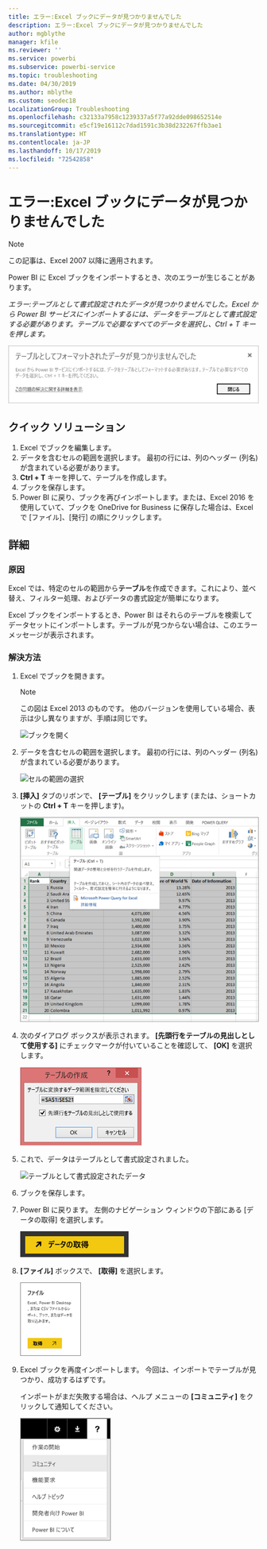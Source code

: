```yaml
---
title: エラー:Excel ブックにデータが見つかりませんでした
description: エラー:Excel ブックにデータが見つかりませんでした
author: mgblythe
manager: kfile
ms.reviewer: ''
ms.service: powerbi
ms.subservice: powerbi-service
ms.topic: troubleshooting
ms.date: 04/30/2019
ms.author: mblythe
ms.custom: seodec18
LocalizationGroup: Troubleshooting
ms.openlocfilehash: c32133a7958c1239337a5f77a92dde098652514e
ms.sourcegitcommit: e5cf19e16112c7dad1591c3b38d232267ffb3ae1
ms.translationtype: HT
ms.contentlocale: ja-JP
ms.lasthandoff: 10/17/2019
ms.locfileid: "72542858"
---
```

# <a name="error-we-couldnt-find-any-data-in-your-excel-workbook"></a>エラー:Excel ブックにデータが見つかりませんでした

>[!NOTE]  
>この記事は、Excel 2007 以降に適用されます。

Power BI に Excel ブックをインポートするとき、次のエラーが生じることがあります。

*エラー:テーブルとして書式設定されたデータが見つかりませんでした。Excel から Power BI サービスにインポートするには、データをテーブルとして書式設定する必要があります。テーブルで必要なすべてのデータを選択し、Ctrl + T キーを押します。*

![ブックにデータが見つからない](media/service-admin-troubleshoot-excel-workbook-data/power-bi-we-couldnt-find-any-data.png)

## <a name="quick-solution"></a>クイック ソリューション
1. Excel でブックを編集します。
2. データを含むセルの範囲を選択します。 最初の行には、列のヘッダー (列名) が含まれている必要があります。
3. **Ctrl + T** キーを押して、テーブルを作成します。
4. ブックを保存します。
5. Power BI に戻り、ブックを再びインポートします。または、Excel 2016 を使用していて、ブックを OneDrive for Business に保存した場合は、Excel で [ファイル]、[発行] の順にクリックします。

## <a name="details"></a>詳細
### <a name="cause"></a>原因
Excel では、特定のセルの範囲から**テーブル**を作成できます。これにより、並べ替え、フィルター処理、およびデータの書式設定が簡単になります。

Excel ブックをインポートするとき、Power BI はそれらのテーブルを検索してデータセットにインポートします。テーブルが見つからない場合は、このエラー メッセージが表示されます。

### <a name="solution"></a>解決方法
1. Excel でブックを開きます。 
    >[!NOTE]
    >この図は Excel 2013 のものです。 他のバージョンを使用している場合、表示は少し異なりますが、手順は同じです。
    
    ![ブックを開く](media/service-admin-troubleshoot-excel-workbook-data/power-bi-troubleshoot-excel-worksheet-1.png)
2. データを含むセルの範囲を選択します。 最初の行には、列のヘッダー (列名) が含まれている必要があります。
   
    ![セルの範囲の選択](media/service-admin-troubleshoot-excel-workbook-data/power-bi-troubleshoot-excel-worksheet-2.png)
3. **[挿入]** タブのリボンで、 **[テーブル]** をクリックします (または、ショートカットの **Ctrl + T** キーを押します)。
   
    ![テーブルの挿入](media/service-admin-troubleshoot-excel-workbook-data/power-bi-troubleshoot-excel-worksheet-3.png)
4. 次のダイアログ ボックスが表示されます。 **[先頭行をテーブルの見出しとして使用する]** にチェックマークが付いていることを確認して、 **[OK]** を選択します。
   
    ![テーブルの作成](media/service-admin-troubleshoot-excel-workbook-data/power-bi-troubleshoot-excel-create-table.png)
5. これで、データはテーブルとして書式設定されました。
   
    ![テーブルとして書式設定されたデータ](media/service-admin-troubleshoot-excel-workbook-data/power-bi-troubleshoot-excel-table.png)
6. ブックを保存します。
7. Power BI に戻ります。 左側のナビゲーション ウィンドウの下部にある [データの取得] を選択します。
   
    ![データを取得](media/service-admin-troubleshoot-excel-workbook-data/power-bi-get-data.png)
8. **[ファイル]** ボックスで、 **[取得]** を選択します。
   
    ![ファイルの取得](media/service-admin-troubleshoot-excel-workbook-data/power-bi-get-files.png)
9. Excel ブックを再度インポートします。 今回は、インポートでテーブルが見つかり、成功するはずです。
   
    インポートがまだ失敗する場合は、ヘルプ メニューの **[コミュニティ]** をクリックして通知してください。
   
    ![[コミュニティ] リンク](media/service-admin-troubleshoot-excel-workbook-data/power-bi-question-menu-community.png)
